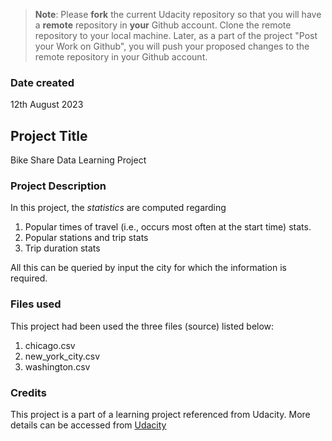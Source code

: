 >**Note**: Please **fork** the current Udacity repository so that you will have a **remote** repository in **your** Github account. Clone the remote repository to your local machine. Later, as a part of the project "Post your Work on Github", you will push your proposed changes to the remote repository in your Github account.

### Date created
12th August 2023

## Project Title
Bike Share Data Learning Project

### Project Description
In this project, the *statistics* are computed regarding
1. Popular times of travel (i.e., occurs most often at the start time) stats.
2. Popular stations and trip stats
3. Trip duration stats

All this can be queried by input the city for which the information is required.

### Files used
This project had been used the three files (source) listed below:
1. chicago.csv
2. new_york_city.csv
3. washington.csv

### Credits
This project is a part of a learning project referenced from Udacity.
More details can be accessed from [Udacity](learn.udacity.com)
